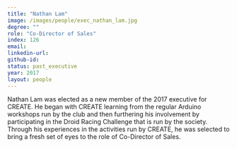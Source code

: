 ```yaml
---
title: "Nathan Lam"
image: /images/people/exec_nathan_lam.jpg
degree: ""
role: "Co-Director of Sales"
index: 126
email:
linkedin-url:
github-id:
status: past_executive
year: 2017
layout: people
---
```

Nathan Lam was elected as a new member of the 2017 executive for CREATE. He began with CREATE learning from the regular Arduino workshops run by the club and then furthering his involvement by participating in the Droid Racing Challenge that is run by the society. Through his experiences in the activities run by CREATE, he was selected to bring a fresh set of eyes to the role of Co-Director of Sales.

